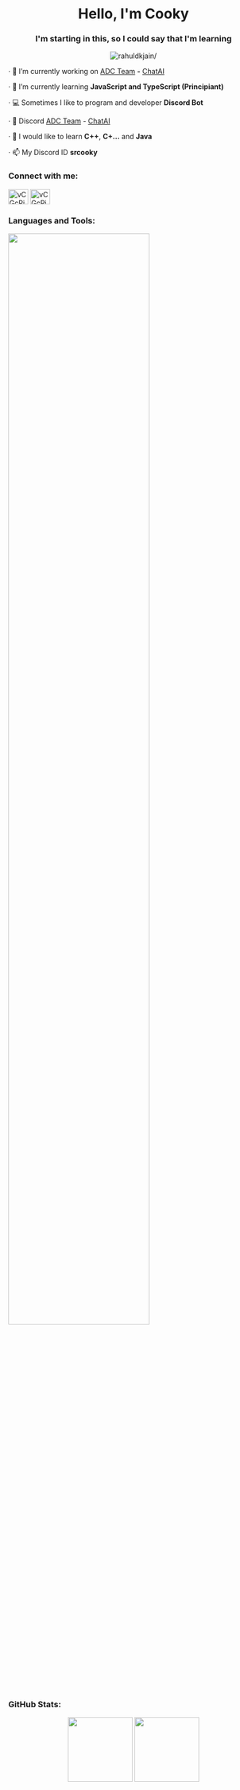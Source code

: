 <h1 align="center">Hello, I'm Cooky</h1>
<h3 align="center">I'm starting in this, so I could say that I'm learning</h3>
<p align="center"> <img src=https://komarev.com/ghpvc/?username=rahuldkjain alt=rahuldkjain/> </p>



· 🔭 I’m currently working on [ADC Team](https://github.com/ADC-Team) **-** [ChatAI](https://github.com/ChatAI-bot)

· 🔰 I’m currently learning **JavaScript and TypeScript (Principiant)**

· 💻 Sometimes I like to program and developer **Discord Bot**

· 📝 Discord [ADC Team](https://discord.gg/CnRNkQkZC5) - [ChatAI](https://discord.gg/dfZaHBwptB)

· 🧠 I would like to learn **C++**, **C+...** and **Java**

· 📫 My Discord ID **srcooky**

<h3 align="">Connect with me:</h3>
<p align="left">
<a href="https://discord.gg/CnRNkQkZC5" target="blank"><img align="center" src="https://raw.githubusercontent.com/rahuldkjain/github-profile-readme-generator/master/src/images/icons/Social/discord.svg" alt="vCGcPjVC" height="30" width="40" /></a>
<a href="https://twitter.com/CookyDev" target="blank"><img align="center" src="https://raw.githubusercontent.com/rahuldkjain/github-profile-readme-generator/master/src/images/icons/Social/twitter.svg" alt="vCGcPjVC" height="30" width="40" /></a>

</p>

<h3 align="left">Languages and Tools:</h3>
<a href="https://github.com/CookyDevJS" target="blank"><img src="https://skillicons.dev/icons?i=debian,cloudflare,css,discord,discordjs,github,html,js,nodejs,npm,vscode,windows,gmail,idea,java,linux,mongodb,twitter&perline=18" width="75%"></a>

<h3 align="left">GitHub Stats:</h3>

<p align="center">
  <img src="https://github-readme-stats.vercel.app/api?username=CookyDevJS&show_icons=true&count_private=true&title_color=1b6acb&text_color=9f9f9f&icon_color=1b6acb&bg_color=222222" height="130">
  <img src="https://github-readme-stats.vercel.app/api/top-langs/?username=CookyDevJS&count_private=true&layout=compact&title_color=1b6acb&text_color=9f9f9f&icon_color=1b6acb&bg_color=222222" height="130">
</p>

